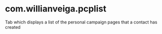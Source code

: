 # com.willianveiga.pcplist
Tab which displays a list of the personal campaign pages that a contact has created
